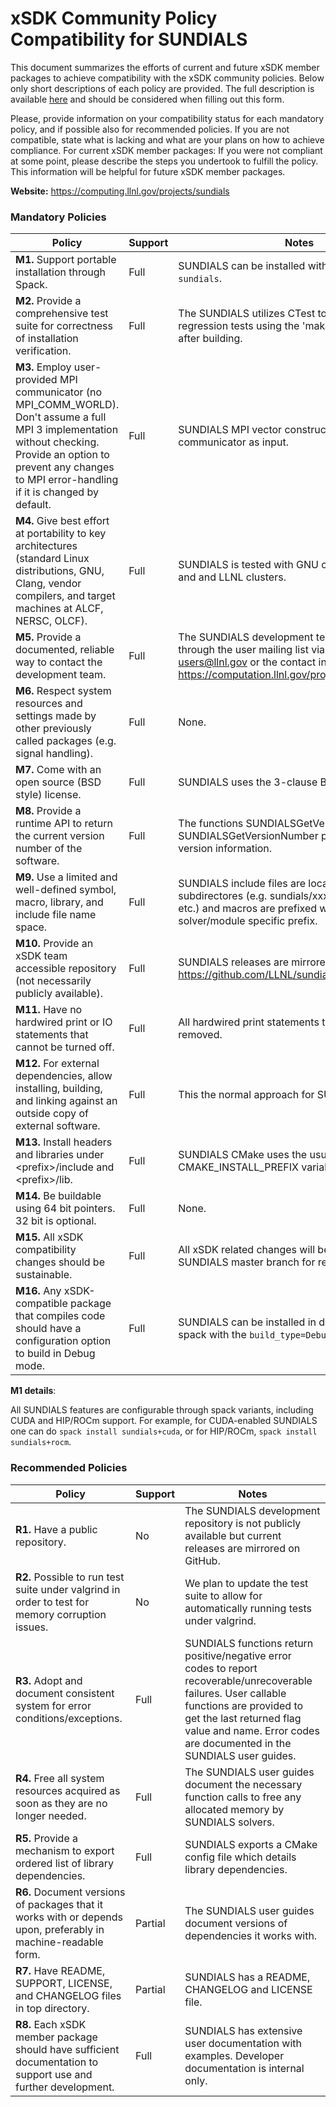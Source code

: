 # xSDK Community Policy Compatibility for SUNDIALS

This document summarizes the efforts of current and future xSDK member packages to achieve compatibility with the xSDK community policies. Below only short descriptions of each policy are provided. The full description is available [here](https://github.com/xsdk-project/xsdk-community-policies)
and should be considered when filling out this form.

Please, provide information on your compatibility status for each mandatory policy, and if possible also for recommended policies.
If you are not compatible, state what is lacking and what are your plans on how to achieve compliance.
For current xSDK member packages: If you were not compliant at some point, please describe the steps you undertook to fulfill the policy. This information will be helpful for future xSDK member packages.

**Website:**  https://computing.llnl.gov/projects/sundials

### Mandatory Policies

| Policy                 |Support| Notes                   |
|------------------------|-------|-------------------------|
|**M1.** Support portable installation through Spack. |Full| SUNDIALS can be installed with `spack install sundials`. |
|**M2.** Provide a comprehensive test suite for correctness of installation verification. |Full| The SUNDIALS utilizes CTest to run a set of regression tests using the 'make test' command after building. |
|**M3.** Employ user-provided MPI communicator (no MPI_COMM_WORLD). Don't assume a full MPI 3 implementation without checking. Provide an option to prevent any changes to MPI error-handling if it is changed by default. |Full| SUNDIALS MPI vector constructors take an MPI communicator as input. |
|**M4.** Give best effort at portability to key architectures (standard Linux distributions, GNU, Clang, vendor compilers, and target machines at ALCF, NERSC, OLCF). |Full| SUNDIALS is tested with GNU compilers on Linux and and LLNL clusters. |
|**M5.** Provide a documented, reliable way to contact the development team. |Full| The SUNDIALS development team can be reached through the user mailing list via email to sundials-users@llnl.gov or the contact information at https://computation.llnl.gov/projects/sundials/team. |
|**M6.** Respect system resources and settings made by other previously called packages (e.g. signal handling). |Full| None. |
|**M7.** Come with an open source (BSD style) license. |Full| SUNDIALS uses the 3-clause BSD license. |
|**M8.** Provide a runtime API to return the current version number of the software. |Full| The functions SUNDIALSGetVersion and SUNDIALSGetVersionNumber provide SUNDIALS version information. |
|**M9.** Use a limited and well-defined symbol, macro, library, and include file name space. |Full| SUNDIALS include files are located in subdirectores (e.g. sundials/xxx.h, cvode/xxx.h, etc.) and macros are prefixed with with SUN or a solver/module specific prefix. |
|**M10.** Provide an xSDK team accessible repository (not necessarily publicly available). |Full| SUNDIALS releases are mirrored on GitHub at https://github.com/LLNL/sundials. |
|**M11.** Have no hardwired print or IO statements that cannot be turned off. |Full| All hardwired print statements to stdout have been removed. |
|**M12.** For external dependencies, allow installing, building, and linking against an outside copy of external software. |Full| This the normal approach for SUNDIALS. |
|**M13.** Install headers and libraries under \<prefix\>/include and \<prefix\>/lib. |Full| SUNDIALS CMake uses the usual CMAKE_INSTALL_PREFIX variable. |
|**M14.** Be buildable using 64 bit pointers. 32 bit is optional. |Full| None. |
|**M15.** All xSDK compatibility changes should be sustainable. |Full| All xSDK related changes will be merged into the SUNDIALS master branch for release. |
|**M16.** Any xSDK-compatible package that compiles code should have a configuration option to build in Debug mode. |Full| SUNDIALS can be installed in debug mode via spack with the `build_type=Debug` variant. |

**M1 details**: 

All SUNDIALS features are configurable through spack variants, including CUDA and HIP/ROCm support. For example, for CUDA-enabled SUNDIALS one can do `spack install sundials+cuda`, or for HIP/ROCm, `spack install sundials+rocm`.

### Recommended Policies

| Policy                 |Support| Notes                   |
|------------------------|-------|-------------------------|
|**R1.** Have a public repository. |No| The SUNDIALS development repository is not publicly available but current releases are mirrored on GitHub. |
|**R2.** Possible to run test suite under valgrind in order to test for memory corruption issues. |No| We plan to update the test suite to allow for automatically running tests under valgrind. |
|**R3.** Adopt and document consistent system for error conditions/exceptions. |Full| SUNDIALS functions return positive/negative error codes to report recoverable/unrecoverable failures. User callable functions are provided to get the last returned flag value and name. Error codes are documented in the SUNDIALS user guides.|
|**R4.** Free all system resources acquired as soon as they are no longer needed. |Full| The SUNDIALS user guides document the necessary function calls to free any allocated memory by SUNDIALS solvers. |
|**R5.** Provide a mechanism to export ordered list of library dependencies. |Full| SUNDIALS exports a CMake config file which details library dependencies. |
|**R6.** Document versions of packages that it works with or depends upon, preferably in machine-readable form.  |Partial| The SUNDIALS user guides document versions of dependencies it works with. |
|**R7.** Have README, SUPPORT, LICENSE, and CHANGELOG files in top directory.  |Partial| SUNDIALS has a README, CHANGELOG and LICENSE file. |
|**R8.** Each xSDK member package should have sufficient documentation to support use and further development. |Full| SUNDIALS has extensive user documentation with examples. Developer documentation is internal only.|
